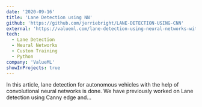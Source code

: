 ```yaml
---
date: '2020-09-16'
title: 'Lane Detection using NN'
github: 'https://github.com/jerriebright/LANE-DETECTION-USING-CNN'
external: 'https://valueml.com/lane-detection-using-neural-networks-with-keras/'
tech:
  - Lane Detection
  - Neural Networks
  - Custom Training
  - Python 
company: 'ValueML'
showInProjects: true
---
```


In this article, lane detection for autonomous vehicles with the help of convolutional neural networks is done. We have previously worked on Lane detection using Canny edge and...